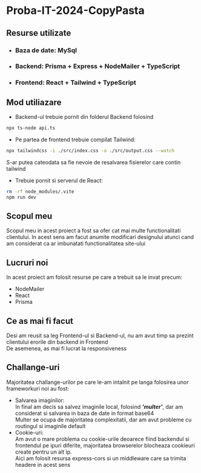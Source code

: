 # Proba-IT-2024-CopyPasta

## Resurse utilizate
- ### Baza de date: MySql
- ### Backend: Prisma + Express + NodeMailer + TypeScript
- ### Frontend: React + Tailwind + TypeScript
## Mod utiliazare
- Backend-ul trebuie pornit din folderul Backend folosind
```bash
npx ts-node api.ts
```
- Pe partea de frontend trebuie compilat Tailwind:
```bash
npx tailwindcss -i ./src/index.css -o ./src/output.css --watch
```
S-ar putea cateodata sa fie nevoie de resalvarea fisierelor care contin tailwind
- Trebuie pornit si serverul de React:
```bash
rm -rf node_modules/.vite
npm run dev
```

## Scopul meu
Scopul meu in acest proiect a fost sa ofer cat mai multe functionalitati clientului. In acest sens am facut anumite modificari designului atunci cand am considerat ca ar imbunatati functionalitatea site-ului
## Lucruri noi
In acest proiect am folosit resurse pe care a trebuit sa le invat precum:
- NodeMailer
- React
- Prisma
## Ce as mai fi facut
Desi am reusit sa leg Frontend-ul si Backend-ul, nu am avut timp sa prezint clientului erorile din backend in Frontend\
De asemenea, as mai fi lucrat la responsiveness
## Challange-uri
Majoritatea challange-urilor pe care le-am intalnit pe langa folosirea unor frameworkuri noi au fost:
- Salvarea imaginilor:\
In final am decis sa salvez imaginile local, folosind ***'multer'***, dar am considerat si salvarea in baza de date in format base64\
Multer se ocupa de majoritatea complexitatii, dar am avut probleme cu routingul si imaginile default
- Cookie-uri:\
Am avut o mare problema cu cookie-urile deoarece fiind backendul si frontendul pe ipuri diferite, majoritatea browserelor blocheaza cookieuri create pentru un alt ip.\
Aici am folosit resursa express-cors si un middleware care sa trimita headere in acest sens
